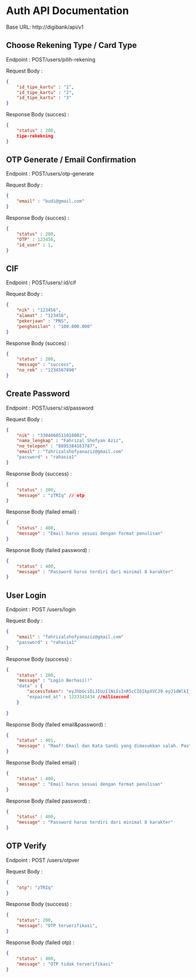 # Auth API Documentation

Base URL: http://digibank/api/v1




## Choose Rekening Type / Card Type



Endpoint : POST/users/pilih-rekening

Request Body :

```json
{
    "id_tipe_kartu" : "1",
    "id_tipe_kartu" : "2",
    "id_tipe_kartu" : "3"
}
```

Response Body (succes) :

```json
{
    "status" : 200,
    tipe-rekekning
}
```



## OTP Generate / Email Confirmation


Endpoint : POST/users/otp-generate

Request Body :

```json
{
    "email" : "budi@gmail.com"
}
```

Response Body (succes) :

```json
{
    "status" : 200,
    "OTP" : 123456,
    "id_user" : 1,
}
```



## CIF



Endpoint : POST/users/:id/cif

Request Body :

```json
{
    "nik" : "123456",
    "alamat" : "123456",
    "pekerjaan" : "PNS",
    "penghasilan" : "100.000.000"
}
```

Response Body (succes) :

```json
{
    "status" : 200,
    "message" : "success",
    "no_rek" : "1234567890"
}
```



## Create Password



Endpoint : POST/users/:id/password

Request Body :

```json
{
    "nik" : "3304060511010002",
    "nama_lengkap" : "Fahrizal Shofyan Aziz",
    "no_telepon" : "0895384163787",
    "email" : "fahrizalshofyanaziz@gmail.com"
    "password" : "rahasia1"
}
```

Response Body (success) :

```json
{
    "status" : 200,
    "message" : "zTRIq" // otp
}
```



Response Body (failed email) :

```json
{
    "status" : 400,
    "message" : "Email harus sesuai dengan format penulisan"
}
```

Response Body (failed password) :

```json
{
    "status" : 400,
    "message" : "Password harus terdiri dari minimal 8 karakter"
}
```



## User Login



Endpoint : POST /users/login

Request Body :

```json
{
    "email" : "fahrizalshofyanaziz@gmail.com"
    "password" : "rahasia1"
}
```

Response Body (success) :

```json
{
    "status" : 200,
    "message" : "Login Berhasil!"
    "data" : {
        "accessToken": "eyJhbGciOiJIUzI1NiIsInR5cCI6IkpXVCJ9.eyJ1dWlkIjoiYTQzNjUzYjEtMjk2Ni00NDY1LWE0YjktZjRmYmM0OTE3NzVhIiwiaWF0IjoxNjg2MzIxMzQ0LCJleHAiOjE2ODYzMjE2NDR9.mzHMPKXzlOkHpRFAq3Sol5ALtc5TH0l_o4aN4YZxLMA"
        "expaired_at" : 1223343434 //milisecond
    }
    
}
```


Response Body (failed email&password) :

```json
{
    "status" : 401,
    "message" : "Maaf! Email dan Kata Sandi yang dimasukkan salah. Pastikan Email dan Kata Sandi benar."
}
```


Response Body (failed email) :

```json
{
    "status" : 400,
    "message" : "Email harus sesuai dengan format penulisan"
}
```

Response Body (failed password) :

```json
{
    "status" : 400,
    "message" : "Password harus terdiri dari minimal 8 karakter"
}
```


## OTP Verify



Endpoint : POST /users/otpver

Request Body :

```json
{
    "otp": "zTRIq"
}
```

Response Body (success) :

```json
{
    "status": 200,
    "message": "OTP terverifikasi",
}
```


Response Body (failed otp) :

```json
{
    "status" : 400,
    "message" : "OTP tidak terverifikasi"
}
```
